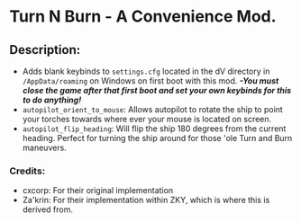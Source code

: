# Turn N Burn - A Convenience Mod.
## Description:
- Adds blank keybinds to `settings.cfg` located in the dV directory in `/AppData/roaming` on Windows on first boot with this mod. 
  ***-You must close the game after that first boot and set your own keybinds for this to do anything!***
- `autopilot_orient_to_mouse`: Allows autopilot to rotate the ship to point your torches towards where ever your mouse is located on screen.
- `autopilot_flip_heading`: Will flip the ship 180 degrees from the current heading. Perfect for turning the ship around for those 'ole Turn and Burn maneuvers.

### Credits:
- cxcorp: For their original implementation
- Za'krin: For their implementation within ZKY, which is where this is derived from. 

